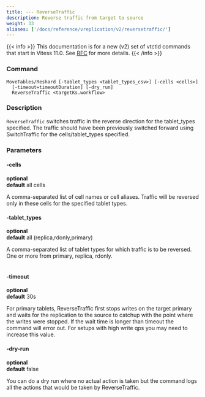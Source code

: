 ```yaml
---
title: --- ReverseTraffic
description: Reverse traffic from target to source
weight: 33
aliases: ['/docs/reference/vreplication/v2/reversetraffic/']
---
```


{{< info >}}
This documentation is for a new (v2) set of vtctld commands that start in Vitess 11.0. See [RFC](https://github.com/vitessio/vitess/issues/7225) for more details.
{{< /info >}}

### Command

```
MoveTables/Reshard [-tablet_types <tablet_types_csv>] [-cells <cells>]
  [-timeout=timeoutDuration] [-dry_run]
  ReverseTraffic <targetKs.workflow>
```

### Description

`ReverseTraffic` switches traffic in the reverse direction for the tablet_types specified. The traffic should have been previously switched forward using SwitchTraffic for the cells/tablet_types specified.

### Parameters

#### -cells
**optional**\
**default** all cells

<div class="cmd">

A comma-separated list of cell names or cell aliases. Traffic will be reversed only in these cells for the
specified tablet types.

</div>

#### -tablet_types
**optional**\
**default** all (replica,rdonly,primary)

<div class="cmd">

A comma-separated list of tablet types for which traffic is to be reversed.
One or more from primary, replica, rdonly.<br><br>

</div>

#### -timeout
**optional**\
**default** 30s

<div class="cmd">

For primary tablets, ReverseTraffic first stops writes on the target primary and waits for the replication to the source to
catchup with the point where the writes were stopped. If the wait time is longer than timeout
the command will error out. For setups with high write qps you may need to increase this value.

</div>

#### -dry-run
**optional**\
**default** false

<div class="cmd">
You can do a dry run where no actual action is taken but the command logs all the actions that would be taken
by ReverseTraffic.
</div>
